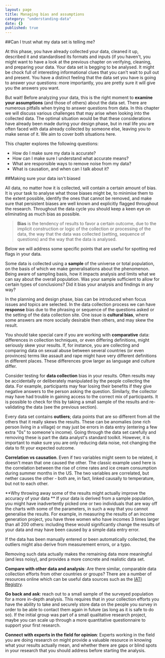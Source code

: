 ```yaml
---
layout: page
title: Managing bias and assumptions
category: "understanding-data"
date: {}
published: true
---
```


##Can I trust what my data set is telling me?

At this phase, you have already collected your data, cleaned it up, described it and standardised its formats and inputs (if you haven't, you might want to have a look at the previous chapter on verifying, cleaning, and preparing your data. Your data set is begging to be analysed. It might be chock full of interesting informational clues that you can't wait to pull out and present. You have a distinct feeling that the data set you have is going to answer your questions: more importantly, you are pretty sure it will give you the answers you want. 

But wait! Before analyzing your data, this is the right moment to **examine your assumptions** (and those of others) about the data set. There are numerous pitfalls when trying to answer questions from data. In this chapter we will discuss various challenges that may arise when looking into the collected data. The optimal situation would be that these considerations have already been made during your design phase, but in real life you are often faced with data already collected by someone else, leaving you to make sense of it. We aim to cover both situations here. 

This chapter explores the following questions:

- How do I make sure my data is accurate?
- How can I make sure I understand what accurate means?
- What are responsible ways to remove noise from my data?
- What is causation, and when can I talk about it?

##Making sure your data isn't biased

All data, no matter how it is collected, will contain a certain amount of bias. It is your task to analyse what those biases might be, to minimise them to the extent possible, identify the ones that cannot be removed, and make sure that persistent biases are well known and explicitly flagged throughout the research. Throughout the data cycle you should keep a keen eye on eliminating as much bias as possible. 

>**Bias** is the tendency of results to favor a certain outcome, due to the implicit construction or logic of the collection or processing of the data, the way that the data was collected (setting, sequence of questions) and the way that the data is analysed.

Below we will address some specific points that are useful for spotting red flags in your data.

Some data is collected using a **sample** of the universe or total population, on the basis of which we make generalisations about the phenomenon. Being aware of sampling basis, how it impacts analysis and limits what we can say about the overall population. Was your sample sufficient to allow for certain types of conclusions? Did it bias your analysis and findings in any way?

In the planning and design phase, bias can be introduced when focus issues and topics are selected.  In the data collection process we can have **response** bias due to the phrasing or sequence of the questions asked or the setting of the data collection site. One issue is **cultural bias**, where some answers are more socially desirable then others, and may skew the result.

You should take special care if you are working with **comparative** data: differences in collection techniques, or even differing definitions, might seriously skew your results. If, for instance, you are collecting and comparing data on sexual abuse between several countries (or even provinces) terms like assault and rape might have very different definitions in different places. These differences grow larger as language and culture differ.

Consider testing for **data collection** bias in your results. Often results may be accidentally or deliberately manipulated by the people collecting the data. For example, participants may fear losing their benefits if they give negative answers to the person asking the question. Similarly, the collector may have had trouble in gaining access to the correct mix of participants. It is possible to check for this by taking a small sample of the results and re-validating the data (see the previous section). 

Every data set contains **outliers**; data points that are so different from all the others that it really skews the results. These can be anomalies (one rich person living in a village) or may just be errors in data entry (entering a few extra "0s" to someone's income). Going through the data set carefully and removing these is part the data analyst's standard toolkit. However, it is important to make sure you are only reducing data noise, not changing the data to fit your expected outcome.

**Correlation vs causation**. Even if two variables might seem to be related, it doesn't mean that one caused the other. The classic example used here is the correlation between the rise of crime rates and ice cream consumption during summer months in the US. The two variables are correlated, but nether causes the other - both are, in fact, linked causally to temperature, but not to each other. 

**Why throwing away some of the results might actually improve the accuracy of your data
**
If your data is derived from a sample population, you might have inadvertently picked one or two individuals that are way off the charts with some of the parameters, in such a way that you cannot generalise the results. For example, in measuring the results of an income generation project, you have three women who have incomes 3 times larger than all 200 others: including these would significantly change the results of your data and may have been caused by a simple data entry error.

If the data has been manually entered or been automatically collected, the outliers might also derive from measurement errors, or a typo.

Removing such data actually makes the remaining data more meaningful (and less noisy), and provides a more concrete and realistic data set.

**Compare with other data and analysis**: Are there similar, comparable data collection efforts from other countries or groups? There are a number of resources online which can be useful data sources such as the [IATI Registry](http://www.iatiregistry.org). 

**Go back and ask**: reach out to a small sample of the surveyed population for a more in-depth analysis. This requires that in your collection efforts you have the ability to take and securely store data on the people you survey in order to be able to contact them again in future (as long as it is safe to do so). If the initial group was part of a small qualitative research project, maybe you can scale up through a more quantitative questionnaire to support your first research.

**Connect with experts in the field for opinion**: Experts working in the field you are doing research on might provide a valuable resource in knowing what your results actually mean, and whether there are gaps or blind spots in your research that you should address before starting the analysis.